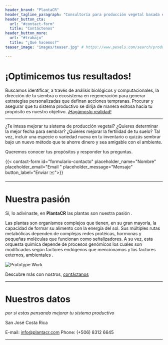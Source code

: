```yaml
---
header_brand: "PlantaCR"
header_tagline_paragraph: "Consultoría para producción vegetal basada en fisiología y biología molecular. Detección temprana de eventos clave en el desarrollo de las plantas, que guían la producción hacia una cosecha óptima."
header_button_cta:
  url: "#contact-form"
  title: "Contáctenos"
header_button_more:
  url: "#trabajo"
  title: "¿Qué hacemos?"
teaser_image: "images/teaser.jpg" # https://www.pexels.com/search/product%20testing/

---
```


# ¡Optimicemos tus resultados!

Buscamos identificar, a través de análisis biológicos y computacionales, la dirección de tu siembra o ecosistema en regeneración para generar estrategias personalizadas que definan acciones tempranas. Procurar y asegurar que tu sistema productivo se dirija de manera exitosa hacia tu propósito es nuestro objetivo. [¡Hagámoslo realidad!](#contact-form)

---

¿Te intesa mejorar tu sistema de producción vegetal? ¿Quieres determinar la mejor fecha para sembrar? ¿Quieres mejorar la fertilidad de tu suelo? Tal vez, incluir una especie o variedad nueva en tu inventario o quizás sembrar bajo un nuevo método que te ahorre dinero y sea amigable con el ambiente.

Queremos conocer tus propósitos y responder tus preguntas.

{{< contact-form id="formulario-contacto" placeholder_name="Nombre" placeholder_email="Email " placeholder_message="Mensaje" button_label="Enviar ✉️">}}

---

# Nuestra pasión

Sí, lo adivinaste, en **PlantaCR** las plantas son nuestra pasión <!--:seedling: :herb: :deciduous_tree: :cherry_blossom: :tomato: :lemon: :corn: :watermelon:--> .

Las plantas son organismos complejos que tienen, en su gran mayoría, la capacidad de formar su alimento con la energía del sol. Sus múltiples rutas metabólicas dependen de complejas redes protéicas, hormonas y pequeñas moléculas que funcionan como señalizadores. A su vez, esta orquesta química depende de procesos genómicos los cuales son modificados según factores endógenos que mencionamos y los factores externos, ambientales <!--:sunny: :partly_sunny: :cloud: :umbrella: y biológicos :bug: :beetle: :ant: :worm: :microbe:--> .


![Prototype Work](images/prototype.jpg) <!-- https://www.pexels.com/search/product%20testing/ -->

Descubre más con nostros, [contáctanos](#contact-form)


---
<!--
# ¿Cómo trabajamos?

Estado fisiológico

- Fotoquímica
- Pigmentos
- Intercambio gaseoso
- Cobertura de dosel
- Índice de verdes


Los análisis biológicos de laboratorio húmedo que realizamos nos ayudan a comprender tus cultivos de manera detallada, por lo cual son piezas clave en el diseño de estrategias de mejora.

- Marcadores moleculares
- PCR
- RT-PCR
- Wenstern-blot
- Secuenciación de ADN
- Secuenciación de ARN
- Microscopía de tejidos
- Espectrofotometría
- Extracción de pigmentos
- Cromatografía


- Bioinformática
- Modelaje estadístico
- Redes neuronales
- Aprendizaje de máquinas

---
-->

# Nuestros datos

*por si estas pensando mejorar tu sistema productivo*

San José
Costa Rica

E-mail: info@plantacr.com
Phone: (+506) 8312 6645

---

<!--# Stay in touch

Let's stay in touch. Sign up for our newsletter. Do not worry, we will not bother you with boring details. Expect nice & tight updates about once or twice every 3 months.

{{< newsletter_sign_up id="newsletter-sign-up-form" placeholder_email="Your Email" button_label="Sign up">}}-->

